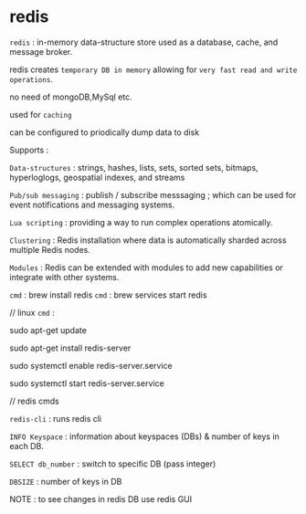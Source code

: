 # redis

`redis` : in-memory data-structure store used as a database, cache, and message broker.

redis creates `temporary DB in memory` allowing for `very fast read and write operations`.

no need of mongoDB,MySql etc.

used for `caching`

can be configured to priodically dump data to disk

Supports : 

`Data-structures` : strings, hashes, lists, sets, sorted sets, bitmaps, hyperloglogs, geospatial indexes, and streams

`Pub/sub messaging` : publish / subscribe messsaging ; which can be used for event notifications and messaging systems.

`Lua scripting` : providing a way to run complex operations atomically.

`Clustering` : Redis installation where data is automatically sharded across multiple Redis nodes.

`Modules` : Redis can be extended with modules to add new capabilities or integrate with other systems.


`cmd` : brew install redis
`cmd` : brew services start redis

// linux
`cmd` :

sudo apt-get update

sudo apt-get install redis-server

sudo systemctl enable redis-server.service

sudo systemctl start redis-server.service

// redis cmds

`redis-cli` : runs redis cli

`INFO Keyspace` : information about keyspaces (DBs) & number of keys in each DB.

`SELECT db_number` : switch to specific DB (pass integer)

`DBSIZE` : number of keys in DB

NOTE : to see changes in redis DB use redis GUI















